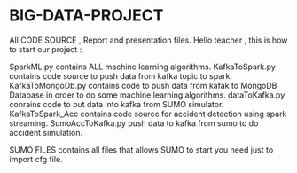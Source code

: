 # BIG-DATA-PROJECT
All CODE SOURCE , Report and presentation files.
Hello teacher , this is how to start our project :

SparkML.py contains ALL machine learning algorithms.
KafkaToSpark.py  contains  code source  to push data from kafka topic to spark.
KafkaToMongoDb.py contains code to push data from kafak to MongoDB Database in order to do some machine learning algorithms.
dataToKafka.py conrains code to put data into kafka from SUMO simulator.
KafkaToSpark_Acc contains code source for accident detection using spark streaming.
SumoAccToKafka.py push data to kafka from sumo to do accident simulation.

SUMO FILES contains all files that allows SUMO to start you need just to import cfg file.

